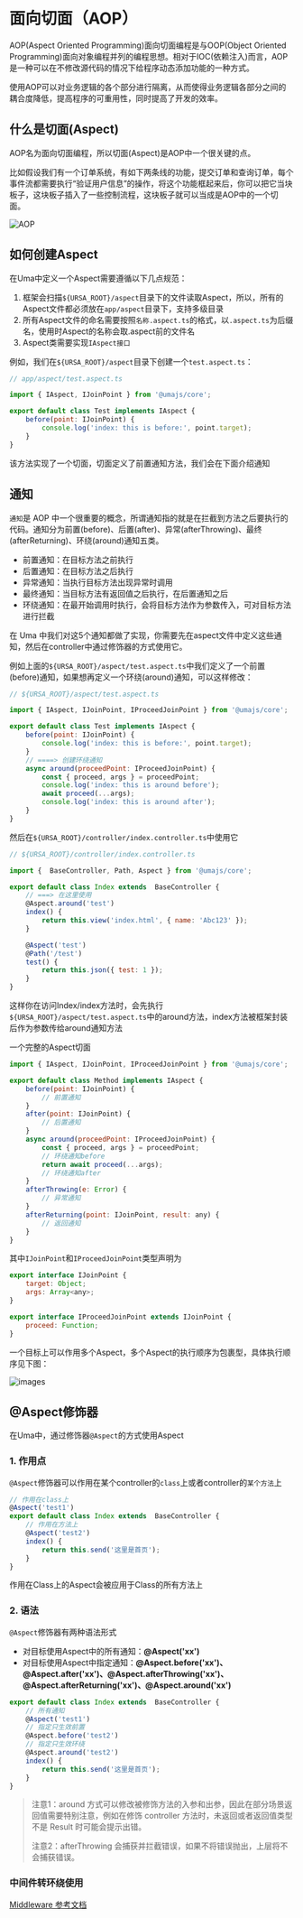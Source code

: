 # 面向切面（AOP）

AOP(Aspect Oriented Programming)面向切面编程是与OOP(Object Oriented Programming)面向对象编程并列的编程思想。相对于IOC(依赖注入)而言，AOP是一种可以在不修改源代码的情况下给程序动态添加功能的一种方式。

使用AOP可以对业务逻辑的各个部分进行隔离，从而使得业务逻辑各部分之间的耦合度降低，提高程序的可重用性，同时提高了开发的效率。

## 什么是切面(Aspect)

AOP名为面向切面编程，所以切面(Aspect)是AOP中一个很关键的点。

比如假设我们有一个订单系统，有如下两条线的功能，提交订单和查询订单，每个事件流都需要执行“验证用户信息”的操作，将这个功能框起来后，你可以把它当块板子，这块板子插入了一些控制流程，这块板子就可以当成是AOP中的一个切面。

![AOP](../assets/images/AOP-aspect.png)

## 如何创建Aspect

在Uma中定义一个Aspect需要遵循以下几点规范：
1. 框架会扫描`${URSA_ROOT}/aspect`目录下的文件读取Aspect，所以，所有的Aspect文件都必须放在`app/aspect`目录下，支持多级目录
2. 所有Aspect文件的命名需要按照`名称.aspect.ts`的格式，以`.aspect.ts`为后缀名，使用时Aspect的名称会取.aspect前的文件名
3. Aspect类需要实现`IAspect接口`

例如，我们在`${URSA_ROOT}/aspect`目录下创建一个`test.aspect.ts`：

```javascript
// app/aspect/test.aspect.ts

import { IAspect, IJoinPoint } from '@umajs/core';

export default class Test implements IAspect {
    before(point: IJoinPoint) {
        console.log('index: this is before:', point.target);
    }
}

```

该方法实现了一个切面，切面定义了前置通知方法，我们会在下面介绍通知

## 通知

`通知`是 AOP 中一个很重要的概念，所谓通知指的就是在拦截到方法之后要执行的代码。通知分为前置(before)、后置(after)、异常(afterThrowing)、最终(afterReturning)、环绕(around)通知五类。

- 前置通知：在目标方法之前执行
- 后置通知：在目标方法之后执行
- 异常通知：当执行目标方法出现异常时调用
- 最终通知：当目标方法有返回值之后执行，在后置通知之后
- 环绕通知：在最开始调用时执行，会将目标方法作为参数传入，可对目标方法进行拦截

在 Uma 中我们对这5个通知都做了实现，你需要先在aspect文件中定义这些通知，然后在controller中通过修饰器的方式使用它。

例如上面的`${URSA_ROOT}/aspect/test.aspect.ts`中我们定义了一个前置(before)通知，如果想再定义一个环绕(around)通知，可以这样修改：

```javascript
// ${URSA_ROOT}/aspect/test.aspect.ts

import { IAspect, IJoinPoint, IProceedJoinPoint } from '@umajs/core';

export default class Test implements IAspect {
    before(point: IJoinPoint) {
        console.log('index: this is before:', point.target);
    }
    // ====> 创建环绕通知
    async around(proceedPoint: IProceedJoinPoint) {
        const { proceed, args } = proceedPoint;
        console.log('index: this is around before');
        await proceed(...args);
        console.log('index: this is around after');
    }
}
```

然后在`${URSA_ROOT}/controller/index.controller.ts`中使用它

```javascript
// ${URSA_ROOT}/controller/index.controller.ts

import {  BaseController, Path, Aspect } from '@umajs/core';

export default class Index extends  BaseController {
    // ===> 在这里使用
    @Aspect.around('test')
    index() {
        return this.view('index.html', { name: 'Abc123' });
    }

    @Aspect('test')
    @Path('/test')
    test() {
        return this.json({ test: 1 });
    }
}
```

这样你在访问Index/index方法时，会先执行`${URSA_ROOT}/aspect/test.aspect.ts`中的around方法，index方法被框架封装后作为参数传给around通知方法

一个完整的Aspect切面

```javascript
import { IAspect, IJoinPoint, IProceedJoinPoint } from '@umajs/core';

export default class Method implements IAspect {
    before(point: IJoinPoint) {
        // 前置通知
    }
    after(point: IJoinPoint) {
        // 后置通知
    }
    async around(proceedPoint: IProceedJoinPoint) {
        const { proceed, args } = proceedPoint;
        // 环绕通知before
        return await proceed(...args);
        // 环绕通知after
    }
    afterThrowing(e: Error) {
        // 异常通知
    }
    afterReturning(point: IJoinPoint, result: any) {
        // 返回通知
    }
}
```

其中`IJoinPoint`和`IProceedJoinPoint`类型声明为

```javascript
export interface IJoinPoint {
    target: Object;
    args: Array<any>;
}

export interface IProceedJoinPoint extends IJoinPoint {
    proceed: Function;
}
```

一个目标上可以作用多个Aspect，多个Aspect的执行顺序为包裹型，具体执行顺序见下图：

![images](../assets/images/AOP-notice.png)

## @Aspect修饰器

在Uma中，通过修饰器`@Aspect`的方式使用Aspect

### 1. 作用点

`@Aspect`修饰器可以作用在某个controller的`class`上或者controller的`某个方法`上

```javascript
// 作用在class上
@Aspect('test1')
export default class Index extends  BaseController {
    // 作用在方法上
    @Aspect('test2')
    index() {
        return this.send('这里是首页');
    }
}
```

作用在Class上的Aspect会被应用于Class的所有方法上

### 2. 语法

`@Aspect`修饰器有两种语法形式
- 对目标使用Aspect中的所有通知：**@Aspect('xx')**
- 对目标使用Aspect中指定通知：**@Aspect.before('xx')、@Aspect.after('xx')、@Aspect.afterThrowing('xx')、@Aspect.afterReturning('xx')、@Aspect.around('xx')**

```javascript
export default class Index extends  BaseController {
    // 所有通知
    @Aspect('test1')
    // 指定只生效前置
    @Aspect.before('test2')
    // 指定只生效环绕
    @Aspect.around('test2')
    index() {
        return this.send('这里是首页');
    }
}
```

> 注意1：around 方式可以修改被修饰方法的入参和出参，因此在部分场景返回值需要特别注意，例如在修饰 controller 方法时，未返回或者返回值类型不是 Result 时可能会提示出错。
>
> 注意2：afterThrowing 会捕获并拦截错误，如果不将错误抛出，上层将不会捕获错误。

### 中间件转环绕使用

[Middleware 参考文档](./Middleware.html#aop-装饰器形式)

